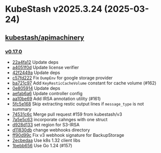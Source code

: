 # KubeStash v2025.3.24 (2025-03-24)


## [kubestash/apimachinery](https://github.com/kubestash/apimachinery)

### [v0.17.0](https://github.com/kubestash/apimachinery/releases/tag/v0.17.0)

- [22a4fa12](https://github.com/kubestash/apimachinery/commit/22a4fa12) Update deps
- [a4051f0d](https://github.com/kubestash/apimachinery/commit/a4051f0d) Update license verifier
- [42f2449a](https://github.com/kubestash/apimachinery/commit/42f2449a) Update deps
- [c57fd222](https://github.com/kubestash/apimachinery/commit/c57fd222) Fix `DumpEnv` for google storage provider
- [ba721c97](https://github.com/kubestash/apimachinery/commit/ba721c97) Add `KeyResticCacheVolume` constant for cache volume (#162)
- [0e805914](https://github.com/kubestash/apimachinery/commit/0e805914) Update deps
- [aefab6a6](https://github.com/kubestash/apimachinery/commit/aefab6a6) Update controller config
- [aa10be69](https://github.com/kubestash/apimachinery/commit/aa10be69) Add IRSA annotation utility (#161)
- [5fc5e168](https://github.com/kubestash/apimachinery/commit/5fc5e168) Skip extracting restic output lines if `message_type` is not summary
- [74531c6c](https://github.com/kubestash/apimachinery/commit/74531c6c) Merge pull request #159 from kubestash/v3
- [7a5e5c63](https://github.com/kubestash/apimachinery/commit/7a5e5c63) incorporate cahnges with one struct
- [d928d133](https://github.com/kubestash/apimachinery/commit/d928d133) set region for S3-IRSA
- [d11830db](https://github.com/kubestash/apimachinery/commit/d11830db) change webhooks directory
- [ff90d99c](https://github.com/kubestash/apimachinery/commit/ff90d99c) Fix v3 webhook signature for BackupStorage
- [2ecbedaa](https://github.com/kubestash/apimachinery/commit/2ecbedaa) Use k8s 1.32 client libs
- [1bebb656](https://github.com/kubestash/apimachinery/commit/1bebb656) Use Go 1.24 (#157)



